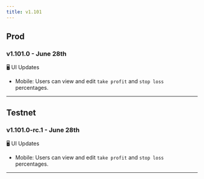 ```yaml
---
title: v1.101
---
```

## Prod
### v1.101.0 - June 28th
🖥️  UI Updates 
* Mobile: Users can view and edit `take profit` and `stop loss` percentages.
---

## Testnet
### v1.101.0-rc.1 - June 28th
🖥️  UI Updates 
* Mobile: Users can view and edit `take profit` and `stop loss` percentages.
---
